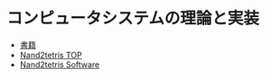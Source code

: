 # コンピュータシステムの理論と実装

- [書籍](https://www.amazon.co.jp/dp/4873117127)
- [Nand2tetris TOP](https://www.nand2tetris.org/)
- [Nand2tetris Software](https://www.nand2tetris.org/software)
